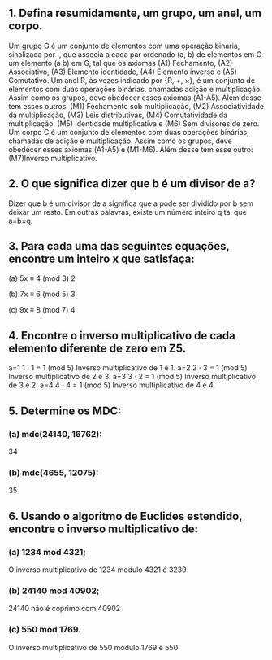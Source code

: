 ## 1. Defina resumidamente, um grupo, um anel, um corpo.
Um grupo G é um conjunto de elementos com uma operação binaria, sinalizada por ., que associa a cada par ordenado (a, b) de elementos em G um elemento (a  b) em G, tal que os axiomas (A1) Fechamento, (A2) Associativo, (A3) Elemento identidade, (A4)  Elemento inverso e (A5) Comutativo.
Um anel R, às vezes indicado por {R, +, ×}, é um conjunto de elementos com duas operações binárias, chamadas adição e multiplicação. Assim como os grupos, deve obedecer esses axiomas:(A1-A5). Além desse tem esses outros: (M1) Fechamento sob multiplicação, (M2) Associatividade da multiplicação, (M3) Leis distributivas, (M4) Comutatividade da multiplicação, (M5) Identidade multiplicativa e (M6) Sem divisores de zero.
Um corpo C é um conjunto de elementos com duas operações binárias, chamadas de adição e multiplicação. Assim como os grupos, deve obedecer esses axiomas:(A1-A5) e (M1-M6). Além desse tem esse outro: (M7)Inverso multiplicativo. 

## 2. O que significa dizer que b é um divisor de a?

Dizer que b é um divisor de a significa que a pode ser dividido por b sem deixar um resto. Em outras palavras, existe um número inteiro q tal que a=b×q. 

## 3. Para cada uma das seguintes equações, encontre um inteiro x que satisfaça:
(a) 5x ≡ 4 (mod 3)
2

(b) 7x ≡ 6 (mod 5)
3

(c) 9x ≡ 8 (mod 7)
4

## 4. Encontre o inverso multiplicativo de cada elemento diferente de zero em Z5.

a=1
1 ⋅ 1 = 1 (mod 5)
Inverso multiplicativo de 1 é 1.
a=2
2 ⋅ 3 = 1 (mod 5)
Inverso multiplicativo de 2 é 3.
a=3
3 ⋅ 2 = 1 (mod 5)
Inverso multiplicativo de 3 é 2.
a=4
4 ⋅ 4 = 1 (mod 5)
Inverso multiplicativo de 4 é 4.

## 5. Determine os MDC:
### (a) mdc(24140, 16762): 
34

### (b) mdc(4655, 12075): 
35


## 6. Usando o algoritmo de Euclides estendido, encontre o inverso multiplicativo de:
### (a) 1234 mod 4321;
O inverso multiplicativo de 1234 modulo 4321 é 3239
### (b) 24140 mod 40902;
24140 não é coprimo com 40902
### (c) 550 mod 1769.
O inverso multiplicativo de 550 modulo 1769 é 550